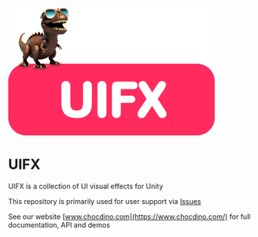 ![Alt text](img/uifx-dino-standing.png?raw=true)
# UIFX

UIFX is a collection of UI visual effects for Unity

This repository is primarily used for user support via [Issues](https://github.com/Chocolate-Dinosaur/UIFX/issues)

See our website [www.chocdino.com](https://www.chocdino.com/) for full documentation, API and demos
